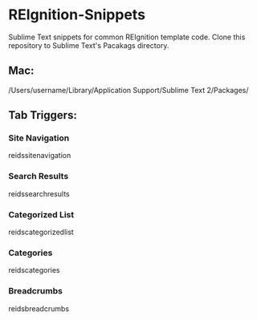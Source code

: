 REIgnition-Snippets
===================

Sublime Text snippets for common REIgnition template code. Clone this repository to Sublime Text's Pacakags directory.

Mac:
-----------------
/Users/username/Library/Application Support/Sublime Text 2/Packages/

Tab Triggers:
-------

### Site Navigation

reidssitenavigation

### Search Results

reidssearchresults

### Categorized List

reidscategorizedlist

### Categories

reidscategories

### Breadcrumbs

reidsbreadcrumbs
